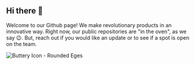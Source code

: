 ## Hi there 👋

Welcome to our Github page! We make revolutionary products in an innovative way. Right now, our public repositories are "in the oven", as we say 😉. But, reach out if you would like an update or to see if a spot is open on the team.


![Buttery Icon - Rounded Eges](https://user-images.githubusercontent.com/26751945/170615548-274139f0-7f7d-4567-a36f-4e8fde191bd8.png)
